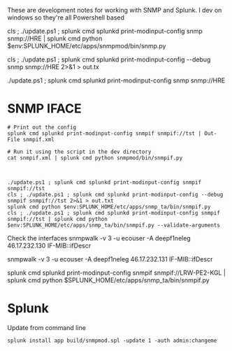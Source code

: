 These are development notes for working with SNMP and Splunk.  I dev on windows so they're all Powershell based

cls ; ./update.ps1 ; splunk cmd splunkd print-modinput-config snmp snmp://HRE | splunk cmd python $env:SPLUNK_HOME/etc/apps/snmpmod/bin/snmp.py

cls ; ./update.ps1 ; splunk cmd splunkd print-modinput-config --debug snmp snmp://HRE 2>&1 > out.tx

./update.ps1 ; splunk cmd splunkd print-modinput-config snmp snmp://HRE



SNMP IFACE
==========

    # Print out the config
    splunk cmd splunkd print-modinput-config snmpif snmpif://tst | Out-File snmpif.xml

    # Run it using the script in the dev directory
    cat snmpif.xml | splunk cmd python snmpmod/bin/snmpif.py



    ./update.ps1 ; splunk cmd splunkd print-modinput-config snmpif snmpif://tst
    cls ; ./update.ps1 ; splunk cmd splunkd print-modinput-config --debug snmpif snmpif://tst 2>&1 > out.txt
    splunk cmd python $env:SPLUNK_HOME/etc/apps/snmp_ta/bin/snmpif.py
    cls ; ./update.ps1 ; splunk cmd splunkd print-modinput-config snmpif snmpif://tst | splunk cmd python $env:SPLUNK_HOME/etc/apps/snmp_ta/bin/snmpif.py --validate-arguments



Check the interfaces
snmpwalk -v 3 -u ecouser -A deepf1neleg 46.17.232.130  IF-MIB::ifDescr

snmpwalk -v 3 -u ecouser -A deepf1neleg 46.17.232.131 IF-MIB::ifDescr



splunk cmd splunkd print-modinput-config snmpif snmpif://LRW-PE2-KGL | splunk cmd python $SPLUNK_HOME/etc/apps/snmp_ta/bin/snmpif.py


Splunk
======
Update from command line

    splunk install app build/snmpmod.spl -update 1 -auth admin:changeme
